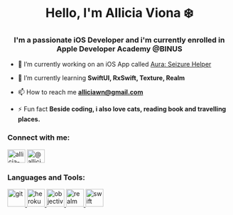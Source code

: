 <h1 align="center">Hello, I'm Allicia Viona ❄️</h1>
<h3 align="center">I'm a passionate iOS Developer and i'm currently enrolled in Apple Developer Academy @BINUS</h3>

- 🔭 I’m currently working on an iOS App called [Aura: Seizure Helper](https://apps.apple.com/tt/app/aura-seizure-helper/id1537345548?ign-mpt=uo%3D2)

- 🌱 I’m currently learning **SwiftUI, RxSwift, Texture, Realm**

- 📫 How to reach me **alliciawn@gmail.com**

- ⚡ Fun fact **Beside coding, i also love cats, reading book and travelling places.**

<h3 align="left">Connect with me:</h3>
<p align="left">
<a href="https://linkedin.com/in/allicia-viona" target="blank"><img align="center" src="https://cdn.jsdelivr.net/npm/simple-icons@3.0.1/icons/linkedin.svg" alt="allicia-viona" height="30" width="40" /></a>
<a href="https://medium.com/@alliciavionas" target="blank"><img align="center" src="https://cdn.jsdelivr.net/npm/simple-icons@3.0.1/icons/medium.svg" alt="@alliciavionas" height="30" width="40" /></a>
</p>

<h3 align="left">Languages and Tools:</h3>
<p align="left"> <a href="https://git-scm.com/" target="_blank"> <img src="https://www.vectorlogo.zone/logos/git-scm/git-scm-icon.svg" alt="git" width="40" height="40"/> </a> <a href="https://heroku.com" target="_blank"> <img src="https://www.vectorlogo.zone/logos/heroku/heroku-icon.svg" alt="heroku" width="40" height="40"/> </a> <a href="https://developer.apple.com/library/archive/documentation/Cocoa/Conceptual/ProgrammingWithObjectiveC/Introduction/Introduction.html" target="_blank"> <img src="https://www.vectorlogo.zone/logos/apple_objectivec/apple_objectivec-icon.svg" alt="objectivec" width="40" height="40"/> </a> <a href="https://realm.io/" target="_blank"> <img src="https://raw.githubusercontent.com/bestofjs/bestofjs-webui/8665e8c267a0215f3159df28b33c365198101df5/public/logos/realm.svg" alt="realm" width="40" height="40"/> </a> <a href="https://developer.apple.com/swift/" target="_blank"> <img src="https://devicons.github.io/devicon/devicon.git/icons/swift/swift-original-wordmark.svg" alt="swift" width="40" height="40"/> </a> </p>

